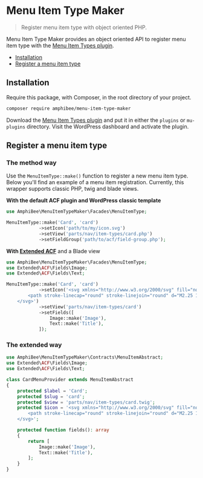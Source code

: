# Menu Item Type Maker

> Register menu item type with object oriented PHP.

Menu Item Type Maker provides an object oriented API to register menu item type with the [Menu Item Types plugin](https://fr.wordpress.org/plugins/menu-item-types).

- [Installation](#installation)
- [Register a menu item type](#register-a-menu-item-type)

## Installation

Require this package, with Composer, in the root directory of your project.

```bash
composer require amphibee/menu-item-type-maker
```

Download the [Menu Item Types plugin](https://fr.wordpress.org/plugins/menu-item-types) and put it in either the `plugins` or `mu-plugins` directory. Visit the WordPress dashboard and activate the plugin.

## Register a menu item type

### The method way

Use the `MenuItemType::make()` function to register a new menu item type. Below you'll find an example of a menu item registration.
Currently, this wrapper supports classic PHP, twig and blade views.

**With the default ACF plugin and WordPress classic template**

```php
use AmphiBee\MenuItemTypeMaker\Facades\MenuItemType;

MenuItemType::make('Card', 'card')
            ->setIcon('path/to/my/icon.svg')
            ->setView('parts/nav/item-types/card.php')
            ->setFieldGroup('path/to/acf/field-group.php');
```

**With [Extended ACF](https://github.com/vinkla/extended-acf)** and a Blade view

```php
use AmphiBee\MenuItemTypeMaker\Facades\MenuItemType;
use Extended\ACF\Fields\Image;
use Extended\ACF\Fields\Text;

MenuItemType::make('Card', 'card')
            ->setIcon('<svg xmlns="http://www.w3.org/2000/svg" fill="none" viewBox="0 0 24 24" stroke-width="1.5" stroke="currentColor" class="w-6 h-6">
        <path stroke-linecap="round" stroke-linejoin="round" d="M2.25 15.75l5.159-5.159a2.25 2.25 0 013.182 0l5.159 5.159m-1.5-1.5l1.409-1.409a2.25 2.25 0 013.182 0l2.909 2.909m-18 3.75h16.5a1.5 1.5 0 001.5-1.5V6a1.5 1.5 0 00-1.5-1.5H3.75A1.5 1.5 0 002.25 6v12a1.5 1.5 0 001.5 1.5zm10.5-11.25h.008v.008h-.008V8.25zm.375 0a.375.375 0 11-.75 0 .375.375 0 01.75 0z" />
    </svg>')
            ->setView('parts/nav/item-types/card')
            ->setFields([
                Image::make('Image'),
                Text::make('Title'),
            ]);
```

### The extended way

```php
use AmphiBee\MenuItemTypeMaker\Contracts\MenuItemAbstract;
use Extended\ACF\Fields\Image;
use Extended\ACF\Fields\Text;

class CardMenuProvider extends MenuItemAbstract
{
    protected $label = 'Card';
    protected $slug = 'card';
    protected $view = 'parts/nav/item-types/card.twig';
    protected $icon = '<svg xmlns="http://www.w3.org/2000/svg" fill="none" viewBox="0 0 24 24" stroke-width="1.5" stroke="currentColor" class="w-6 h-6">
        <path stroke-linecap="round" stroke-linejoin="round" d="M2.25 15.75l5.159-5.159a2.25 2.25 0 013.182 0l5.159 5.159m-1.5-1.5l1.409-1.409a2.25 2.25 0 013.182 0l2.909 2.909m-18 3.75h16.5a1.5 1.5 0 001.5-1.5V6a1.5 1.5 0 00-1.5-1.5H3.75A1.5 1.5 0 002.25 6v12a1.5 1.5 0 001.5 1.5zm10.5-11.25h.008v.008h-.008V8.25zm.375 0a.375.375 0 11-.75 0 .375.375 0 01.75 0z" />
    </svg>';

    protected function fields(): array
    {
        return [
            Image::make('Image'),
            Text::make('Title'),
        ];
    }
}
```